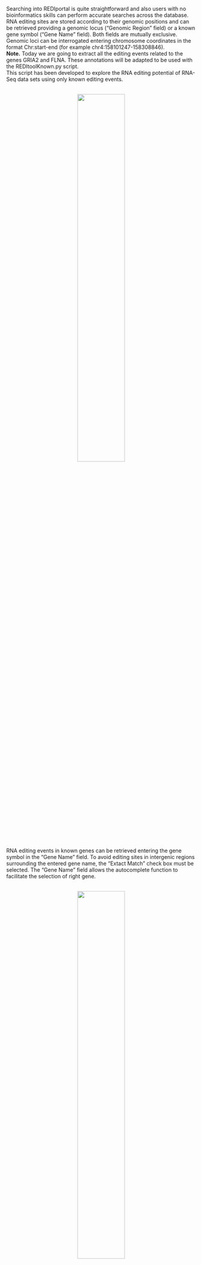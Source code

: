 <p class="text-justify">
Searching into REDIportal is quite straightforward and also users with no bioinformatics skills can perform accurate searches across the database. RNA editing sites are stored according to their genomic positions and can be retrieved providing a genomic locus (“Genomic Region” field) or a known gene symbol (“Gene Name” field). Both fields are mutually exclusive.
Genomic loci can be interrogated entering chromosome coordinates in the format Chr:start-end (for example chr4:158101247-158308846).<br>
<b>Note.</b> Today we are going to extract all the editing events related to the genes GRIA2 and FLNA. 
These annotations will be adapted to be used with the REDItoolKnown.py script.<br>
This script has been developed to explore the RNA editing potential of RNA-Seq data sets using only known editing events.    
</p>
<br>
<div align="center"><img src="img/sc1.png" width="50%" height="50%"/></div>
<br><br>
<p class="text-justify">
RNA editing events in known genes can be retrieved entering the gene symbol in the “Gene Name” field. To avoid editing sites in intergenic regions surrounding the entered gene name, the “Extact Match” check box must be selected. The “Gene Name” field allows the autocomplete function to facilitate the selection of right gene.
</p>
<br>
<div align="center"><img src="img/sc2.png" width="50%" height="50%"/></div>
<br><br>
<p class="text-justify">
Once the genomic region or gene name has been entered, the search can be refined using additional select menus. The following options are admitted:
</p>

<table class="table table-bordered">
<tr>
<th>Menu</th>
<th>Name</th>
<th>Option</th>
</tr>
<tr>
<td width="30%"><img src="img/sc3.png" width="100%" height="100%"/></td>
<td style='text-align:center' width="20%"><b>Location</b></td>
<td>
<ul>
<li>ALU
<li>NONREP
<li>REP
</ul>
<p class="text-justify">
Location menu allows the selection of RNA editing sites residing in Alu elements (ALU) or repetitive elements non-Alu (REP) or non repetitive regions (NONREP).
</p>
</td>
</tr>
<tr>
<td width="30%"><img src="img/sc4.png" width="100%" height="100%"/></td>
<td style='text-align:center' width="20%"><b>Genic Region</b></td>
<td>
<ul>
<li>5'UTR
<li>3'UTR
<li>Intronic
<li>Intergenic
<li>Exonic
</ul>
<p class="text-justify">
This menu allows the selection of RNA editing sites residing in specific genic regions such as: untranslated regions (UTR) or intronic regions or coding/non-coding exons or intergenic regions.
Reported classification has been carried out by <a href="http://annovar.openbioinformatics.org/en/latest/" target="blank">ANNOVAR</a>.
</p>
</td>
</tr>
<tr>
<td width="30%"><img src="img/sc5.png" width="100%" height="100%"/></td>
<td style='text-align:center' width="20%"><b>AA Change</b></td>
<td>
<ul>
<li>Synonymous
<li>Nonsynonymous
<li>Stop Loss
<li>Unknown
</ul>
<p class="text-justify">
This menu allows the selection of RNA editing sites residing in protein coding regions and affecting codon integrity.
Reported classification has been carried out by <a href="http://annovar.openbioinformatics.org/en/latest/" target="blank">ANNOVAR</a>. 
</p>
</td>
</tr>
<tr>
<td width="30%"><img src="img/sc6.png" width="100%" height="100%"/></td>
<td style='text-align:center' width="20%"><b>Tissue</b></td>
<td>
<ul>
<li>Adipose Tissue
<li>Adrenal Gland
<li>Blood
<li>...
<li>Thyroid
</ul>
<p class="text-justify">
This menu allows the selection of RNA editing sites residing in specific human tissues. More than one tissue can be selected per each search.
Tissue names are according to <a href="http://www.gtexportal.org/home/tissueSummaryPage" target="blank">GTEx</a>. 
</p>
</td>
</tr>
<tr>
<td width="30%"><img src="img/sc7.png" width="100%" height="100%"/></td>
<td style='text-align:center' width="20%"><b>Body Site</b></td>
<td>
<ul>
<li>Brain - Hypothalamus
<li>Brain - Substantia nigra
<li>...
<li>Whole Blood 
</ul>
<p class="text-justify">
This menu allows the selection of RNA editing sites residing in specific human body sites. More than one body site can be selected per each search.
Body site names are according to <a href="http://www.gtexportal.org/home/tissueSummaryPage" target="blank">GTEx</a>. 
</p>
</td>
</tr>
</table>
<p class="text-justify">
A search example can be performed clicking on "Example" button.
All searches, instead, are activated by clicking the "Search" button. The search form can also be reset by clicking the "Clean" button.
</p>
<p class="text-justify">
Once a search has been performed, results will be displayed in a table including the following columns:
</p>
<br>
<div align="center"><img src="img/sc8.png" width="100%" height="100%"/></div>
<br><br>

<table class="table table-bordered">
<tr>
<th width="20%">Column Name</th>
<th>Meaning</th>
</tr>
<tr>
<td><b>Chr</b></td>
<td><p class="text-justify">Chromosome Name</p></td>
</tr>
<tr>
<td><b>Position</b></td>
<td><p class="text-justify">Chromosome Coordinate</p></td>
</tr>
<tr>
<td><b>Ref</b></td>
<td><p class="text-justify">Reference Nucleodite</p></td>
</tr>
<tr>
<td><b>Ed</b></td>
<td><p class="text-justify">Edited Nucleotide</p></td>
</tr>
<tr>
<td><b>Strand</b></td>
<td><p class="text-justify">Strand (+ or -)</p></td>
</tr>
<tr>
<td><b>dbSNP</b></td>
<td><p class="text-justify">a colored flag indicating the presence of a SNP in dbSNP. Only SNPs classified as "genomic" are taken into account. A green flag indicates a match with dnSNP and provides also an external link to NCBI</p>
<div align="center"><img src="img/sc10.png" width="100%" height="100%"/></div>
</td>
<tr>
<td><b>Location</b></td>
<td><p class="text-justify">Location of RNA Editing in repetitive or non-repetitive regions.</p></td>
</tr>
<tr>
<td><b>Repeats</b></td>
<td><p class="text-justify">Class and family of repeat including the RNA editing position.</p></td>
</tr>
<tr>
<td><b>Gene</b></td>
<td><p class="text-justify">Gene Symbol</p></td>
</tr>
<tr>
<td><b>Region</b></td>
<td><p class="text-justify">Genic Region according to ANNOVAR</p></td>
</tr>
<tr>
<td><b>EditedIn</b></td>
<td><p class="text-justify">The number of Samples in which the specific position appears to be edited. It is showed by a progression bar.</p>
<div align="center"><img src="img/sc11.png" width="100%" height="100%"/></div>
</td>
</tr>
<tr>
<td><b>ExFun</b></td>
<td><p class="text-justify">Exonic function limited to synonymous and non-synonymous positions. A colored flag is used to indicate if a site is synonymous (green) or non-synonymous (red). Click on to open a pop-up with details.</p>
<div align="center"><img src="img/sc9.png" width="100%" height="100%"/></div>
</td>
</tr>
<tr>
<td><b>Phast</b></td>
<td><p class="text-justify">PhastCons conservation scores calculated for multiple alignments
of 45 vertebrate genomes to the human genome. It ranges from 0 (no conservation) to 1000 (max conservation). Values derive from UCSC phastCons46way table.</p></td>
</tr>
<tr>
<td><b>KnownIn</b></td>
<td><p class="text-justify">A colored flag indicating the presence of a site in other available database (A: ATLAS, R: RADAR, D: DARNED). Click on R or D to open an external link to RADAR or DARNED databases, respectively.</p></td>
</tr>
</table>

<p class="text-justify">
For each position, REDIportal provides additional info by clicking on blue arrow in the first column.
This will cause the opening of four tabs. The first tab named "Heat-Map" displays an RNA Editing heat-map in which mean editing level per body site is reported.
Mouse over each body site to open a tooltip showing the average editing level.  
</p>
<br>
<div align="center"><img src="img/sc12.png" width="100%" height="100%"/></div>
<br><br>

<p class="text-justify">
The second tab named "Box Plot" displays RNA Editing levels per each body site by means of box plots. Relevant values are available by mousing over each box plot.
</p>
<br>
<div align="center"><img src="img/sc13.png" width="100%" height="100%"/></div>
<br><br>

<p class="text-justify">
The third tab named "Alternative Annotations" displays a table with gene/transcript annotations from RefSeq database and UCSC KnownGene table. 
</p>
<br>
<div align="center"><img src="img/sc14.png" width="100%" height="100%"/></div>
<br><br>

<p class="text-justify">
The last tab named "Editing Details" displays the number of samples, tissues and body sites in which the position appears to be edited.
Clicking on "View Editing Details" button will cause the opening of a new windows with a table including editing levels per each experiment.
</p>
<br>
<div align="center"><img src="img/sc15.png" width="100%" height="100%"/></div>
<br><br>

<p class="text-justify">
The "View Editing Details" button enables the opening of a new windows including relevant editing info described in the table below.
</p>
<br>
<div align="center"><img src="img/sc16.png" width="100%" height="100%"/></div>
<br><br>


<table class="table table-bordered">
<tr>
<th width="20%">Column Name</th>
<th>Meaning</th>
</tr>
<tr>
<td><b>RNAseq Run</b></td>
<td><p class="text-justify">RNAseq Run accession number according to SRA database.</p></td>
</tr>
<tr>
<td><b>WGS Run</b></td>
<td><p class="text-justify">Whole Genome Sequencing Run accession number according to SRA database.</p></td>
</tr>
<tr>
<td><b>Tissue</b></td>
<td><p class="text-justify">Tissue Name according to GTEx project.</p></td>
</tr>
<tr>
<td><b>BodySite</b></td>
<td><p class="text-justify">Body Site Name according to GTEx project.</p></td>
</tr>
<tr>
<td><b>n.As</b></td>
<td><p class="text-justify">Number of RNAseq reads supporting Adenosine</p></td>
</tr>
<tr>
<td><b>n.Gs</b></td>
<td><p class="text-justify">Number of RNAseq reads supporting Guanosine</p></td>
</tr>
<tr>
<td><b>EditingFreq</b></td>
<td><p class="text-justify">RNA Editing Frequecy</p></td>
</tr>
<tr>
<td><b>gCoverage</b></td>
<td><p class="text-justify">Number of supporting genomic reads</p></td>
</tr>
<tr>
<td><b>gFreq</b></td>
<td><p class="text-justify">Max Frequency of AG change at genomic level.</p></td>
</tr>
</table>

<!--p class="text-justify">
Individual run or tissue or bosy sites can be selected by using the "Select" button below each column.
Numerical columns can be sorted by clicking on each column title.
</p>
<br>
<div align="center"><img src="img/sc17.png" width="100%" height="100%"/></div>
<br><br>

<p class="text-justify">
Result table can be downloaded and exported in Excel or PDF format for further analyses. 
</p>
<br>
<div align="center"><img src="img/sc18.png" width="100%" height="100%"/></div>
<br><br>

<p class="text-justify">
Result table can also be filtered by clicking on the "Filter Editing Levels" button. 
This will cause the opening of a pop-up in which the user can insert numeric values to filter RNA editing levels as well as reads supporting adenosines or guanosines. 
</p>
<br>
<div align="center"><img src="img/sc19.png" width="100%" height="100%"/></div>
<br><br>

<p class="text-justify">
Specific columns of result table can be hided by clicking on "Column visibility" button. 
</p>
<br>
<div align="center"><img src="img/sc20.png" width="100%" height="100%"/></div>
<br><br-->

<p class="text-justify">
Users can increase the number of visible rows by using the "Show" button. 
</p>
<br>
<div align="center"><img src="img/sc21.png" width="100%" height="100%"/></div>
<br><br>

<p class="text-justify">
Also in the main result table, specific columns can be hided by clicking on "Column visibility" button.
</p>
<br>
<div align="center"><img src="img/sc22.png" width="100%" height="100%"/></div>
<br><br>

<p class="text-justify">
Search results can be downloaded using the "Download" button. This will cause the opening of a pop-up in which users can select columns to download.
</p>
<br>
<div align="center"><img src="img/sc23.png" width="100%" height="100%"/></div>
<br><br>

<p class="text-justify">
Columns of each result table can be exchanged or moved in order to customize the aspect and column order. 
</p>
<br>
<div align="center"><img src="img/sc24.png" width="100%" height="100%"/></div>
<br><br>

<p class="text-justify">
Columns with gray arrows are sortable in ascending or descending order. 
</p>
<br>
<div align="center"><img src="img/sc25.png" width="100%" height="100%"/></div>
<br><br>


<!--hr>
<h4 id="S4">Search RNAseq samples in REDIportal</h4>
<p class="text-justify">
REDIportal allows also RNA editing searches at sample level. Users can browse RNA editing statistics detected in each RNAseq experiment by selecting the “Search Sample” page from the main menu and providing specific options. Indeed, users can interrogate the database introducing the name of a sample in the “Sample name” form using the run accession number provided by SRA (or dbGAP or GTEx) (for example SRR1069188) or can select samples by source (GTEx) or status (normal, tumor) or data type (bulk tissue or single cell) or tissue or body site. In addition, samples can be selected according to the expression of ADAR genes or Alu Editing index values.
</p>
<br>
<div align="center"><img src="img/sm1.png" width="50%" height="50%"/></div>
<br><br>
<p class="text-justify">
Once a search has been performed, results will be displayed in a table including the following columns:
</p>
<br>
<div align="center"><img src="img/sm2.png" width="100%" height="100%"/></div>
<br><br>

<table class="table table-bordered">
<tr>
<th width="20%">Column Name</th><th>Meaning</th></tr>
<tr>
<td><b>Sample</b></td>
<td><p class="text-justify">Sample Name (RNAseq accession number)</p></td>
</tr>
<tr>
<td><b>WGS/WES</b></td>
<td><p class="text-justify">WGS/WES Name (DNAseq accession number) from the same individual, if available</p></td>
</tr>
<tr>
<td><b>Source</b></td>
<td><p class="text-justify">Project source name</p></td>
</tr>
<tr>
<td><b>Organism</b></td>
<td><p class="text-justify">Organism name</p></td>
</tr>
<tr>
<td><b>Events</b></td>
<td><p class="text-justify">Number of RNA editing events detected in the sample</p></td>
</tr>
<td><b>Hyper</b></td>
<td><p class="text-justify">Number of hyper-edited events detected in the sample</p></td>
</tr>
<tr>
<td><b>Body Site</b></td>
<td><p class="text-justify">Name of the body site</p></td>
</tr>
<tr>
<td><b>Status</b></td>
<td><p class="text-justify">Disease Status</p></td>
</tr>
<tr>
<td><b>Type</b></td>
<td><p class="text-justify">Tissue type: bulk or single cell</p></td>
</tr>
<tr>
<td><b>AEI</b></td>
<td><p class="text-justify">Alu Editing Index</p>
</td>
</tr>
<tr>
<td><b>REI</b></td>
<td><p class="text-justify">Recoding Editing Index</p>
</td>
</tr>
<tr>
<td><b>ADAR</b></td>
<td><p class="text-justify">Expression of ADAR gene (in TPM)</p></td>
</tr>
<tr>
<td><b>ADARB1</b></td>
<td><p class="text-justify">Expression of ADARB1 gene (in TPM)</p></td>
</tr>
<tr>
<td><b>ADARB2</b></td>
<td><p class="text-justify">Expression of ADARB2 gene (in TPM)</p></td>
</tr>
</table>
<p class="text-justify">
For each sample, REDIportal provides additional info by clicking on blue arrow in the first column.
This will cause the opening of five tabs.
</p>
<br>
<table class="table table-bordered">
<tr><th width="20%">Tab name</th><th>Content</th></tr>

<tr><th width="20%">Genomics Facts</th>
<th><p class="text-justify">Main statistics about the genomics location of detected RNA editing events</p>
<div align="center"><img src="img/sm3.png" width="100%" height="100%"/></div>
</th></tr>

<tr><th width="20%">Base Distribution</th>
<th><p class="text-justify">It shows the distribution of detected variants by our HPC REDItools pipeline</p>
<div align="center"><img src="img/sm4.png" width="100%" height="100%"/></div>
</th></tr>

<tr><th width="20%">RNA Editing Indices</th>
<th><p class="text-justify">Box plots of AEI and REI indices for the specific body site. Details of recoding events per sample are available by clicking on the "REI details"</p>
<div align="center"><img src="img/sm5.png" width="100%" height="100%"/></div>
</th></tr>

<tr><th width="20%">RNA Editing Levels</th>
<th><p class="text-justify">Distribution of RNA editing levels from detected sites</p>
<div align="center"><img src="img/sm6.png" width="100%" height="100%"/></div>
</th></tr>

<tr><th width="20%">Transcriptome Coverage</th>
<th><p class="text-justify">Fraction of edited genes over the entire annotation. Details for each edited gene per sample are available by clicking on the "Gene details"</p>
<div align="center"><img src="img/sm7.png" width="100%" height="100%"/></div>
</th></tr>
</table>
<hr>
<h4 id="S5">Browse RNA Editing sites per gene locus</h4>
<p class="text-justify">
RNA editing events stored in REDIportal are also visible in their genic context through our novel Gene View functionality.
Users can explore known events per gene by selecting the "Gene View" page from the Search Menu and provide the name of the favourite gene (according to available organisms and genome assemblies).
</p>
<div align="center"><img src="img/sm8.png" width="50%" height="50%"/></div>
<p class="text-justify">
Once a gene has been selected, the user will be able to see the structure of the gene locus organised in transcripts and a panel containing all known editing events for the specific locus. Users can also zoom on specific gene locations.
</p>
<div align="center"><img src="img/sm9.png" width="100%" height="100%"/></div>
<hr>
<br>
<h4 id="S2">Browse RNA Editing sites in JBrowse</h4>
<p class="text-justify">
All RNA editing events stored in REDIportal are visible in their genomic context through <a href="http://jbrowse.org/" target="blank">JBrowse</a>, a fast genome browser based on JavaScript and HTML5. It is embedded in REDIportal by default, allowing the browsing of basic tracks such as individual RNA editing sites, SNPs, RefSeq gene annotations, Alu elements and LINEs.
</p>
<br>
<div align="center"><img src="img/img1.png" width="50%" height="50%"/></div>
<br><br>
<p class="text-justify">
Genomic intervals can be inspected entering chromosome coordinates in the JBrowse search box (inside the red ovale below) using the format Chr:start..end or Chr:start-end (for example chr4:158101247..158308846). Commas can be used as thousands separators (like in UCSC) in the start and stop nucleotide position numbers but they are not required.
</p>
<br>
<div align="center"><img src="img/img2.png" width="50%" height="50%"/></div>
<br><br>
<p class="text-justify">
Alternatively, the JBrowse search box accepts gene symbols and allows the autocomplete function to easily suggest gene names during the typing (an example is shown in the red circle below).
</p>
<br>
<div align="center"><img src="img/img3.png" width="50%" height="50%"/></div>
<br><br>
<p class="text-justify">
If the gene symbol is present in multiple JBrowse tracks implemented in REDIportal, a dialog window will be opened allowing the selection of the correct track.
In the example below, GRIA1 gene is in both Gencode Basic V19 track and RefSeq track. The dialog window will allow the selection of needed track using "Go" buttons.  
</p>
<br>
<div align="center"><img src="img/img4.png" width="50%" height="50%"/></div>
<br><br>
<p class="text-justify">
Navigation buttons are located to the left of the search box in the consolidated header region. 
The arrow buttons move the view about the distance of one screen left or right.
The larger zoom buttons zoom in or out about twice as far as the smaller buttons.
</p>
<br>
<div align="center"><img src="img/img5.png" width="50%" height="50%"/></div>
<br><br>
<p class="text-justify">
In addition to these buttons, JBrowse supports click and drag selection of regions in both the chromosome-level and detail-level position bars.
</p>
<br>
<div align="center"><img src="img/img6.png" width="50%" height="50%"/></div>
<br><br>
<p class="text-justify">
Each JBrowse data track has a context-specific menu, hidden by default. The down arrow on the title bar of the track allows the visualization of the following options:
</p>
<ul>
<li><p class="text-justify"> <b>About this track</b>: provides some additional information about a particular track such as the track type, category and legend.</p>
<li><p class="text-justify"> <b>Pin to top</b>: causes that track to always be displayed directly beneath the header area at the top of the browser window. </p>
<li><p class="text-justify"> <b>Edit Config</b>: allows the user to directly edit the configuration script for a particular track, even though it is not recommended for most users.</p>
<li><p class="text-justify"> <b>Delete track</b>: turns off individual tracks. </p>
<li><p class="text-justify"> <b>Save Track Data</b>: allows the viewing and saving of track data in gff3, bed or sequin format. Reference sequences can be exported in fasta format.</p>
<li><p class="text-justify"> <b>Display mode</b>: enables three display modes 1) "Normal" view, 2) "Compact" with reduced height of each object in the track and 3) "Collapse" (default for RNA editing and SNP tracks) moves all objects to a single line on the track.</p>
<li><p class="text-justify"> <b>Show labels</b>: displays labels when the view is zoomed in sufficiently. "Show labels" box is turned off by default in RNA editing and SNP tracks.</p>
</ul>
<br>
<div align="center"><img src="img/img7.png" width="50%" height="50%"/></div>
<br><br>
<p class="text-justify">
Details of each track can be explored by clicking on each annotation, since it will cause the opening of a specific pop-up window. 
In addition, left-clicks on features will open an embedded popup window showing further options:
</p>
<ul>
<li><p class="text-justify"> <b>Zoom</b>: allows the zoom on the specific feature;</p>
<li><p class="text-justify"> <b>Highlight</b>: enables the highlighting of a feature (this behaviour can be disabled clicking the highlight button on navigation bar);</p>
<li><p class="text-justify"> <b>Link</b> to a specific web page to recover additional info. In case of gene annotations, they are linked to GeneCards database. SNPs are connected to NCBI dbSNP while RNA editing sites are linked to REDIportal details including info about edited tissues, body sites and samples with correlated frequencies values.</p>
<li><p class="text-justify"> <b>View details</b>: features with no specific links have a “View details“ option to open a pop-up window as above.</p>
</ul>
<br>
<div align="center"><img src="img/img8.png" width="50%" height="50%"/></div>
<br><br>
<p class="text-justify">
JBrowse embedded in REDIportal includes also further tracks, available as a list in the left side bar, visible only in the full-screen modality. Such full-screen view can be enabled clicking the “Full-screen view” link in the upper right corner.
</p>
<br>
<div align="center"><img src="img/img9.png" width="50%" height="50%"/></div>
<br><br><br>
<div align="center"><img src="img/img10.png" width="50%" height="50%"/></div>
<br><br>
<hr>
<h4 id="S3">Search Cell Lines in the CLAIRE (Cell Line A-to-I Rna Editing) database</h4>
<p class="text-justify">
Users can now perform searches across the CLAIRE database (Cell Line A-to-I Rna Editing) enabling the identification of cell lines
suitable for investigating specific RNA editing sites.
Cell lines can be retrieved according to the AEI (Alu Editing Index) and the expression levels of ADAR and ADARB1 genes.
</p>
<br>
<div align="center"><img src="img/img11.png" width="50%" height="50%"/></div>
<br><br>

<p class="text-justify">
Up to 5 target sites (in hg19 coordinates) can be selected.
</p>
<br>
<div align="center"><img src="img/img12.png" width="50%" height="50%"/></div>
<br><br>


<p class="text-justify">
For each site, specific search parameters can be tuned such as the expression of the target gene, the coverage depth (number of reads supporting the site) and the RNA editing level.
</p>
<br>
<div align="center"><img src="img/img13.png" width="50%" height="50%"/></div>
<br><br>

<p class="text-justify">
Once a search has been performed, results will be displayed in a table including the following columns:
</p>
<br>
<div align="center"><img src="img/img14.png" width="100%" height="100%"/></div>
<br><br>
<table class="table table-bordered">
<tr>
<th width="20%">Column Name</th>
<th>Meaning</th>
</tr>
<tr>
<td><b>Cell Line</b></td>
<td><p class="text-justify">Cell Line name</p></td>
</tr>
<tr>
<td><b>Sample</b></td>
<td><p class="text-justify">Sample name</p></td>
</tr>
<tr>
<td><b>AEI</b></td>
<td><p class="text-justify">Alu Editing Index</p></td>
</tr>
<tr>
<td><b>ADAR expr</b></td>
<td><p class="text-justify">ADAR expression (TPM)</p></td>
</tr>
<tr>
<td><b>ADARB1 expr</b></td>
<td><p class="text-justify">ADARB1 expression (TPM)</p></td>
</tr>
<tr>
<td><b>Tissue</b></td>
<td><p class="text-justify">Human tissue of origin</p></td>
</tr>
</table>

<p class="text-justify">
Cell lines or samples or tissues can be selected by using the "Select" button below each column and all columns can be sorted (in ascending or descending order) by clicking on each column title.
Results can be downloaded and exported in Excel or PDF format for further analyses.<br>
For each cell line, additional info are provided in tabular format by clicking on blue arrow in the first column. They include the expression of the target gene (in TPM), the coverage depth (number of reads) of the specific target site and its editing level.
</p>
<br>
<div align="center"><img src="img/img15.png" width="100%" height="100%"/></div>
<br><br>
<br><br>
    </div>
    <div class="col-sm-2 sidenav"-->

<h3>Practical_part</h3>
<p>After searching for GRIA2 and FLNA genes use the "Download" button embedded with the Results table and select the right columns to otain a table separated file compatible with the REDItoolKnown.py script.<p>
<h2>TAB<a class="headerlink" href="#tab" title="Permalink to this headline"></a></h2>
<p>TAB files are simple textual files with at least three tabulated columns including:</p>
<ul class="simple">
<li>genomic region (generally the chromosome name according to the reference genome)</li>
<li>coordinate of the position (1-based)</li>
<li>strand (+ or -). You can also indicate strand by 0 (strand -), 1 (strand +) or 2 (+ and - or unknown)</li>
</ul>
<table border="0" class="docutils">
<thead valign="bottom">
<tr class="row-odd"><th class="head">genomic region</th>
<th class="head">coordinate</th>
<th class="head">strand</th>
</tr>
</thead>
<tbody valign="top">
<tr class="row-even"><td>chr21</td>
<td>10205589</td>
<td>-</td>
</tr>
<tr class="row-odd"><td>chr21</td>
<td>10205629</td>
<td>-</td>
</tr>
<tr class="row-even"><td>chr21</td>
<td>15411496</td>
<td>+</td>
</tr>
<tr class="row-odd"><td>chr21</td>
<td>15412990</td>
<td>+</td>
</tr>
<tr class="row-even"><td>chr21</td>
<td>15414553</td>
<td>+</td>
</tr>
<tr class="row-odd"><td>chr21</td>
<td>15415901</td>
<td>+</td>
</tr>
<tr class="row-even"><td>chr21</td>
<td>15417667</td>
<td>+</td>
</tr>
<tr class="row-odd"><td>chr21</td>
<td>15423330</td>
<td>+</td>
</tr>
</tbody>
</table>
<p>TAB files must be coordinate sorted. In unix/linux environment they can be sorted by the sort command:</p>
<div class="highlight-python"><pre>sort -k1,1 -k2,2n mytable.txt &gt; mytable.sorted.txt</pre>
</div>
    
<div class="section" id="reditoolknown-py">
<h2>REDItoolKnown.py<a class="headerlink" href="#reditoolknown-py" title="Permalink to this headline"></a></h2>
<p>REDItoolKnown.py has been developed to explore the RNA editing potential of RNA-Seq data
sets using known editing events. Such events can be downloaded from REDIportal database or
generated from supplementary materials of a variety of publications. Known RNA editing events
have to be stored in TAB files (see above for details).</p>
<dl class="docutils">
<dt>Options:</dt>
<dd><table class="first last docutils option-list" frame="void" rules="none">
<col class="option" />
<col class="description" />
<tbody valign="top">
<tr><td class="option-group">
<kbd><span class="option">-i</span></kbd></td>
<td>BAM file</td></tr>
<tr><td class="option-group">
<kbd><span class="option">-I</span></kbd></td>
<td>Sort input BAM file</td></tr>
<tr><td class="option-group">
<kbd><span class="option">-f</span></kbd></td>
<td>Reference in fasta file</td></tr>
<tr><td class="option-group">
<kbd><span class="option">-l</span></kbd></td>
<td>List of known RNA editing events</td></tr>
<tr><td class="option-group">
<kbd><span class="option">-C</span></kbd></td>
<td>Base interval to explore [100000]</td></tr>
<tr><td class="option-group">
<kbd><span class="option">-k</span></kbd></td>
<td>List of chromosomes to skip separated by comma or file</td></tr>
<tr><td class="option-group">
<kbd><span class="option">-t</span></kbd></td>
<td>Number of threads [1]</td></tr>
<tr><td class="option-group">
<kbd><span class="option">-o</span></kbd></td>
<td>Output folder [rediFolder_XXXX] in which all results will be stored. XXXX is a random number generated at each run.</td></tr>
<tr><td class="option-group">
<kbd><span class="option">-F</span></kbd></td>
<td>Internal folder name [null] is the main folder containing output tables.</td></tr>
<tr><td class="option-group">
<kbd><span class="option">-c</span></kbd></td>
<td>Min. read coverage [10]</td></tr>
<tr><td class="option-group">
<kbd><span class="option">-q</span></kbd></td>
<td>Minimum quality score [25]</td></tr>
<tr><td class="option-group">
<kbd><span class="option">-m</span></kbd></td>
<td>Minimum mapping quality score [25]</td></tr>
<tr><td class="option-group">
<kbd><span class="option">-O</span></kbd></td>
<td>Minimum homoplymeric length [5]</td></tr>
<tr><td class="option-group">
<kbd><span class="option">-s</span></kbd></td>
<td>Infer strand (for strand oriented reads) [1]. It indicates which read is in line with RNA. Available values are: 1:read1 as RNA,read2 not as RNA;
2:read1 not as RNA,read2 as RNA; 12:read1 as RNA,read2 as RNA; 0:read1 not as RNA,read2 not as RNA.</td></tr>
<tr><td class="option-group">
<kbd><span class="option">-g</span></kbd></td>
<td>Strand inference type 1:maxValue 2:useConfidence [1]; maxValue: the most prominent strand count will be used; useConfidence: strand is assigned if over a prefixed frequency confidence (-x option)</td></tr>
<tr><td class="option-group">
<kbd><span class="option">-x</span></kbd></td>
<td>Strand confidence [0.70]</td></tr>
<tr><td class="option-group">
<kbd><span class="option">-S</span></kbd></td>
<td>Strand correction. Once the strand has been inferred, only bases according to this strand will be selected.</td></tr>
<tr><td class="option-group">
<kbd><span class="option">-G</span></kbd></td>
<td>Infer strand by GFF annotation (must be sorted, otherwise use -X). Sorting requires grep and sort unix executables.</td></tr>
<tr><td class="option-group">
<kbd><span class="option">-X</span></kbd></td>
<td>Sort annotation files. It requires grep and sort unix executables.</td></tr>
<tr><td class="option-group">
<kbd><span class="option">-K</span></kbd></td>
<td>File with positions to exclude (chromosome_name coordinate)</td></tr>
<tr><td class="option-group">
<kbd><span class="option">-e</span></kbd></td>
<td>Exclude multi hits</td></tr>
<tr><td class="option-group">
<kbd><span class="option">-d</span></kbd></td>
<td>Exclude duplicates</td></tr>
<tr><td class="option-group">
<kbd><span class="option">-p</span></kbd></td>
<td>Use paired concardant reads only</td></tr>
<tr><td class="option-group">
<kbd><span class="option">-u</span></kbd></td>
<td>Consider mapping quality</td></tr>
<tr><td class="option-group">
<kbd><span class="option">-T</span></kbd></td>
<td>Trim x bases up and y bases down per read [0-0]</td></tr>
<tr><td class="option-group">
<kbd><span class="option">-B</span></kbd></td>
<td>Blat folder for correction</td></tr>
<tr><td class="option-group">
<kbd><span class="option">-U</span></kbd></td>
<td>Remove substitutions in homopolymeric regions</td></tr>
<tr><td class="option-group">
<kbd><span class="option">-v</span></kbd></td>
<td>Minimum number of reads supporting the variation [3]</td></tr>
<tr><td class="option-group">
<kbd><span class="option">-n</span></kbd></td>
<td>Minimum editing frequency [0.1]</td></tr>
<tr><td class="option-group">
<kbd><span class="option">-E</span></kbd></td>
<td>Exclude positions with multiple changes</td></tr>
<tr><td class="option-group">
<kbd><span class="option">-P</span></kbd></td>
<td>File containing splice sites annotations (SpliceSite file format see above for details)</td></tr>
<tr><td class="option-group">
<kbd><span class="option">-r</span></kbd></td>
<td>Num. of bases near splice sites to explore [4]</td></tr>
<tr><td class="option-group">
<kbd><span class="option">-h</span></kbd></td>
<td>Print the help</td></tr>
</tbody>
</table>
</dd>
</dl>
<p>Example:</p>
<div class="highlight-python"><pre>REDItoolKnown.py -i rnaseq.bam -f reference.fa -l knownEditingSites.tab</pre>
</div>
</div>
